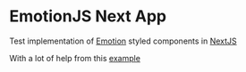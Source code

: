 # EmotionJS Next App

Test implementation of [Emotion](https://emotion.sh/docs/@emotion/styled) styled components in [NextJS](https://nextjs.org)

With a lot of help from this [example](https://github.com/vercel/next.js/tree/master/examples/with-emotion)
